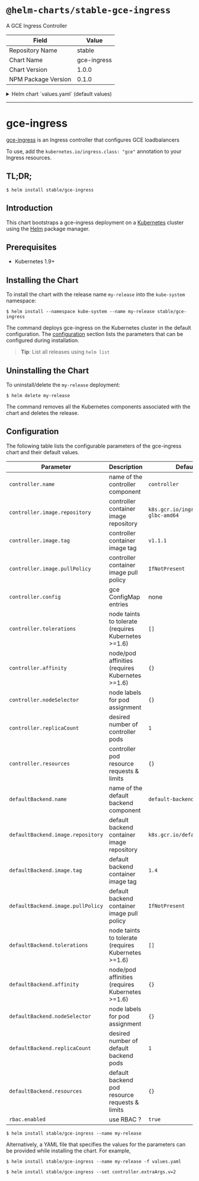 # `@helm-charts/stable-gce-ingress`

A GCE Ingress Controller

| Field               | Value       |
| ------------------- | ----------- |
| Repository Name     | stable      |
| Chart Name          | gce-ingress |
| Chart Version       | 1.0.0       |
| NPM Package Version | 0.1.0       |

<details>

<summary>Helm chart `values.yaml` (default values)</summary>

```yaml
# Default values for gce-ingress.
# This is a YAML-formatted file.
# Declare variables to be passed into your templates.

nameOverride: ''
fullnameOverride: ''

rbac:
  # Specifies whether RBAC resources should be created
  create: true

serviceAccount:
  # Specifies whether a ServiceAccount should be created
  create: true
  # The name of the ServiceAccount to use.
  # If not set and create is true, a name is generated using the fullname template
  name:

# gce-ingress needs credentials to log into GCE.  Create a secret with the key
# of key.json with the contents of a GCE service account that has permissions to create
# and modify load balancers.  The key should be in the JSON format.
# Example:
# Your secret should look like:
# apiVersion: v1
# kind: Secret
# metadata:
#   name: gce-key
# type: Opaque
# data:
#   key.json: < base64 encoded JSON service account key>
secret: ~

# gce config, replace values to match your environment
config:
  projectID:
  network:
  subnetwork:
  nodeInstancePrefix:
  nodeTags:
  # tokenUrl should probably be left as nil
  tokenUrl: 'nil'

controller:
  replicaCount: 1
  image:
    repository: k8s.gcr.io/ingress-gce-glbc-amd64
    tag: v1.1.1
    pullPolicy: IfNotPresent
  resources:
    {}
    # requests:
    #   cpu: 10m
    #   memory: 50Mi
  nodeSelector: {}
  tolerations: []
  affinity: {}

defaultBackend:
  replicaCount: 1
  image:
    repository: k8s.gcr.io/defaultbackend
    tag: '1.4'
    pullPolicy: IfNotPresent
  resources:
    {}
    # limits:
    #   cpu: 10m
    #   memory: 20Mi
    # requests:
    #   cpu: 10m
    #   memory: 20Mi
  nodeSelector: {}
  tolerations: []
  affinity: {}

service:
  type: NodePort
  port: 80
```

</details>

---

# gce-ingress

[gce-ingress](https://github.com/kubernetes/gce-gce) is an Ingress controller that configures GCE loadbalancers

To use, add the `kubernetes.io/ingress.class: "gce"` annotation to your Ingress resources.

## TL;DR;

```console
$ helm install stable/gce-ingress
```

## Introduction

This chart bootstraps a gce-ingress deployment on a [Kubernetes](http://kubernetes.io) cluster using the [Helm](https://helm.sh) package manager.

## Prerequisites

- Kubernetes 1.9+

## Installing the Chart

To install the chart with the release name `my-release` into the `kube-system` namespace:

```console
$ helm install --namespace kube-system --name my-release stable/gce-ingress
```

The command deploys gce-ingress on the Kubernetes cluster in the default configuration. The [configuration](#configuration) section lists the parameters that can be configured during installation.

> **Tip**: List all releases using `helm list`

## Uninstalling the Chart

To uninstall/delete the `my-release` deployment:

```console
$ helm delete my-release
```

The command removes all the Kubernetes components associated with the chart and deletes the release.

## Configuration

The following table lists the configurable parameters of the gce-ingress chart and their default values.

| Parameter                         | Description                                         | Default                             |
| --------------------------------- | --------------------------------------------------- | ----------------------------------- |
| `controller.name`                 | name of the controller component                    | `controller`                        |
| `controller.image.repository`     | controller container image repository               | `k8s.gcr.io/ingress-gce-glbc-amd64` |
| `controller.image.tag`            | controller container image tag                      | `v1.1.1`                            |
| `controller.image.pullPolicy`     | controller container image pull policy              | `IfNotPresent`                      |
| `controller.config`               | gce ConfigMap entries                               | none                                |
| `controller.tolerations`          | node taints to tolerate (requires Kubernetes >=1.6) | `[]`                                |
| `controller.affinity`             | node/pod affinities (requires Kubernetes >=1.6)     | `{}`                                |
| `controller.nodeSelector`         | node labels for pod assignment                      | `{}`                                |
| `controller.replicaCount`         | desired number of controller pods                   | `1`                                 |
| `controller.resources`            | controller pod resource requests & limits           | `{}`                                |
| `defaultBackend.name`             | name of the default backend component               | `default-backend`                   |
| `defaultBackend.image.repository` | default backend container image repository          | `k8s.gcr.io/defaultbackend`         |
| `defaultBackend.image.tag`        | default backend container image tag                 | `1.4`                               |
| `defaultBackend.image.pullPolicy` | default backend container image pull policy         | `IfNotPresent`                      |
| `defaultBackend.tolerations`      | node taints to tolerate (requires Kubernetes >=1.6) | `[]`                                |
| `defaultBackend.affinity`         | node/pod affinities (requires Kubernetes >=1.6)     | `{}`                                |
| `defaultBackend.nodeSelector`     | node labels for pod assignment                      | `{}`                                |
| `defaultBackend.replicaCount`     | desired number of default backend pods              | `1`                                 |
| `defaultBackend.resources`        | default backend pod resource requests & limits      | `{}`                                |
| `rbac.enabled`                    | use RBAC ?                                          | `true`                              |

```console
$ helm install stable/gce-ingress --name my-release
```

Alternatively, a YAML file that specifies the values for the parameters can be provided while installing the chart. For example,

```console
$ helm install stable/gce-ingress --name my-release -f values.yaml
```

```console
$ helm install stable/gce-ingress --set controller.extraArgs.v=2
```

